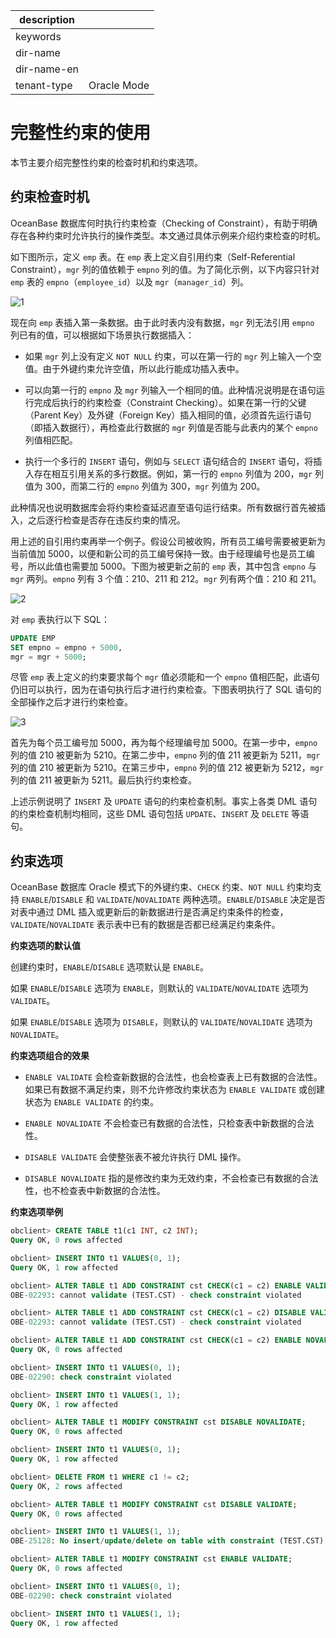 |description||
|---|---|
|keywords||
|dir-name||
|dir-name-en||
|tenant-type|Oracle Mode|

# 完整性约束的使用

本节主要介绍完整性约束的检查时机和约束选项。

## 约束检查时机

OceanBase 数据库何时执行约束检查（Checking of Constraint），有助于明确存在各种约束时允许执行的操作类型。本文通过具体示例来介绍约束检查的时机。

如下图所示，​定义 `emp` 表。在 `emp` 表上定义自引用约束（Self-Referential Constraint），`mgr` 列的值依赖于 `empno` 列的值。为了简化示例，以下内容只针对 `emp` 表的 `empno`（`employee_id`）以及 `mgr`（`manager_id`）列。

![1](https://obbusiness-private.oss-cn-shanghai.aliyuncs.com/doc/img/observer-enterprise/V4.2.1/700.reference/100.oceanbase-database-concepts/800.data-integrity-of-oracle-mode/300.use-integrity-constraints-of-oracle-mode/1.integrity-constraints1.png)

现在向 `emp` 表插入第一条数据。由于此时表内没有数据，`mgr` 列无法引用 `empno` 列已有的值，可以根据如下场景执行数据插入：

* 如果 `mgr` 列上没有定义 `NOT NULL` 约束，可以在第一行的 `mgr` 列上输入一个空值。由于外键约束允许空值，所以此行能成功插入表中。

* 可以向第一行的 `empno` 及 `mgr` 列输入一个相同的值。此种情况说明是在语句运行完成后执行的约束检查（Constraint Checking）。如果在第一行的父键（Parent Key）及外键（Foreign Key）插入相同的值，必须首先运行语句（即插入数据行），再检查此行数据的 `mgr` 列值是否能与此表内的某个 `empno` 列值相匹配。

* 执行一个多行的 `INSERT` 语句，例如与 `SELECT` 语句结合的 `INSERT` 语句，将插入存在相互引用关系的多行数据。例如，第一行的 `empno` 列值为 200，`mgr` 列值为 300，而第二行的 `empno` 列值为 300，`mgr` 列值为 200。

​此种情况也说明数据库会将约束检查延迟直至语句运行结束。所有数据行首先被插入，之后逐行检查是否存在违反约束的情况。

​用上述的自引用约束再举一个例子。假设公司被收购，所有员工编号需要被更新为当前值加 5000，以便和新公司的员工编号保持一致。由于经理编号也是员工编号，所以此值也需要加 5000。下图为被更新之前的 `emp` 表，其中包含 `empno` 与 `mgr` 两列。`empno` 列有 3 个值：210、211 和 212。`mgr` 列有两个值：210 和 211。

![2](https://obbusiness-private.oss-cn-shanghai.aliyuncs.com/doc/img/observer-enterprise/V4.2.1/700.reference/100.oceanbase-database-concepts/800.data-integrity-of-oracle-mode/300.use-integrity-constraints-of-oracle-mode/2.integrity-constraints2.png)

对 `emp` 表执行以下 SQL：

```sql
UPDATE EMP
SET empno = empno + 5000,
mgr = mgr + 5000;
```

尽管 `emp` 表上定义的约束要求每个 `mgr` 值必须能和一个 `empno` 值相匹配，此语句仍旧可以执行，因为在语句执行后才进行约束检查。下图表明执行了 SQL 语句的全部操作之后才进行约束检查。

![3](https://obbusiness-private.oss-cn-shanghai.aliyuncs.com/doc/img/observer-enterprise/V4.2.1/700.reference/100.oceanbase-database-concepts/800.data-integrity-of-oracle-mode/300.use-integrity-constraints-of-oracle-mode/3.integrity-constraints3.png)

首先为每个员工编号加 5000，再为每个经理编号加 5000。在第一步中，`empno` 列的值 210 被更新为 5210。在第二步中，`empno` 列的值 211 被更新为 5211，`mgr` 列的值 210 被更新为 5210。在第三步中，`empno` 列的值 212 被更新为 5212，`mgr` 列的值 211 被更新为 5211。最后执行约束检查。

上述示例说明了 `INSERT` 及 `UPDATE` 语句的约束检查机制。事实上各类 DML 语句的约束检查机制均相同，这些 DML 语句包括 `UPDATE`、`INSERT` 及 `DELETE` 等语句。

## 约束选项

OceanBase 数据库 Oracle 模式下的外键约束、`CHECK` 约束、`NOT NULL` 约束均支持 `ENABLE`/`DISABLE` 和 `VALIDATE`/`NOVALIDATE` 两种选项。`ENABLE`/`DISABLE` 决定是否对表中通过 DML 插入或更新后的新数据进行是否满足约束条件的检查，`VALIDATE`/`NOVALIDATE` 表示表中已有的数据是否都已经满足约束条件。

**约束选项的默认值**

创建约束时，`ENABLE`/`DISABLE` 选项默认是 `ENABLE`。

如果 `ENABLE`/`DISABLE` 选项为 `ENABLE`，则默认的 `VALIDATE`/`NOVALIDATE` 选项为 `VALIDATE`。

如果 `ENABLE`/`DISABLE` 选项为 `DISABLE`，则默认的 `VALIDATE`/`NOVALIDATE` 选项为 `NOVALIDATE`。

**约束选项组合的效果**

* `ENABLE VALIDATE` 会检查新数据的合法性，也会检查表上已有数据的合法性。如果已有数据不满足约束，则不允许修改约束状态为 `ENABLE VALIDATE` 或创建状态为 `ENABLE VALIDATE` 的约束。

* `ENABLE NOVALIDATE` 不会检查已有数据的合法性，只检查表中新数据的合法性。

* `DISABLE VALIDATE` 会使整张表不被允许执行 DML 操作。

* `DISABLE NOVALIDATE` 指的是修改约束为无效约束，不会检查已有数据的合法性，也不检查表中新数据的合法性。

**约束选项举例**

```sql
obclient> CREATE TABLE t1(c1 INT, c2 INT);
Query OK, 0 rows affected

obclient> INSERT INTO t1 VALUES(0, 1);
Query OK, 1 row affected 

obclient> ALTER TABLE t1 ADD CONSTRAINT cst CHECK(c1 = c2) ENABLE VALIDATE;
OBE-02293: cannot validate (TEST.CST) - check constraint violated

obclient> ALTER TABLE t1 ADD CONSTRAINT cst CHECK(c1 = c2) DISABLE VALIDATE;
OBE-02293: cannot validate (TEST.CST) - check constraint violated

obclient> ALTER TABLE t1 ADD CONSTRAINT cst CHECK(c1 = c2) ENABLE NOVALIDATE;
Query OK, 0 rows affected

obclient> INSERT INTO t1 VALUES(0, 1);
OBE-02290: check constraint violated

obclient> INSERT INTO t1 VALUES(1, 1);
Query OK, 1 row affected

obclient> ALTER TABLE t1 MODIFY CONSTRAINT cst DISABLE NOVALIDATE;
Query OK, 0 rows affected

obclient> INSERT INTO t1 VALUES(0, 1);
Query OK, 1 row affected

obclient> DELETE FROM t1 WHERE c1 != c2;
Query OK, 2 rows affected

obclient> ALTER TABLE t1 MODIFY CONSTRAINT cst DISABLE VALIDATE;
Query OK, 0 rows affected

obclient> INSERT INTO t1 VALUES(1, 1);
OBE-25128: No insert/update/delete on table with constraint (TEST.CST) disabled and validated

obclient> ALTER TABLE t1 MODIFY CONSTRAINT cst ENABLE VALIDATE;
Query OK, 0 rows affected 

obclient> INSERT INTO t1 VALUES(0, 1);
OBE-02290: check constraint violated

obclient> INSERT INTO t1 VALUES(1, 1);
Query OK, 1 row affected
```

